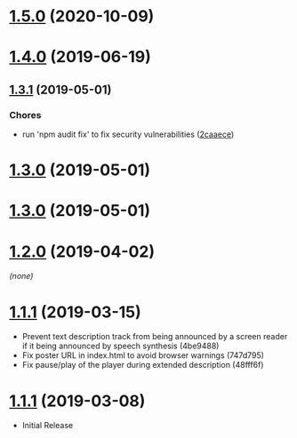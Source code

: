 <a name="1.5.0"></a>
# [1.5.0](https://github.com/OwenEdwards/videojs-speak-descriptions-track/compare/v1.4.0...v1.5.0) (2020-10-09)

<a name="1.4.0"></a>
# [1.4.0](https://github.com/OwenEdwards/videojs-speak-descriptions-track/compare/v1.3.1...v1.4.0) (2019-06-19)

<a name="1.3.1"></a>
## [1.3.1](https://github.com/OwenEdwards/videojs-speak-descriptions-track/compare/v1.3.0...v1.3.1) (2019-05-01)

### Chores

* run 'npm audit fix' to fix security vulnerabilities ([2caaece](https://github.com/OwenEdwards/videojs-speak-descriptions-track/commit/2caaece))

<a name="1.3.0"></a>
# [1.3.0](https://github.com/OwenEdwards/videojs-speak-descriptions-track/compare/v1.2.0...v1.3.0) (2019-05-01)

<a name="1.3.0"></a>
# [1.3.0](https://github.com/OwenEdwards/videojs-speak-descriptions-track/compare/v1.2.0...v1.3.0) (2019-05-01)

<a name="1.2.0"></a>
# [1.2.0](https://github.com/OwenEdwards/videojs-speak-descriptions-track/compare/v1.1.1...v1.2.0) (2019-04-02)
_(none)_

<a name="1.1.1"></a>
# [1.1.1](https://github.com/OwenEdwards/videojs-speak-descriptions-track/compare/v1.0.0...v1.1.1) (2019-03-15)
* Prevent text description track from being announced by a screen reader if it being announced by speech synthesis (4be9488)
* Fix poster URL in index.html to avoid browser warnings (747d795)
* Fix pause/play of the player during extended description (48fff6f)

<a name="1.0.0"></a>
# [1.1.1](https://github.com/OwenEdwards/videojs-speak-descriptions-track/compare/v1.0.0...v1.0.0) (2019-03-08)
* Initial Release
